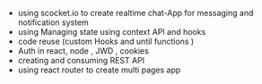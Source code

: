 * using scocket.io to create realtime chat-App for messaging and notification system 
* using Managing state using context API and hooks 
* code reuse (custom Hooks and until functions ) 
* Auth in react, node , JWD , cookies
* creating and consuming REST API
* using react router to create multi pages app